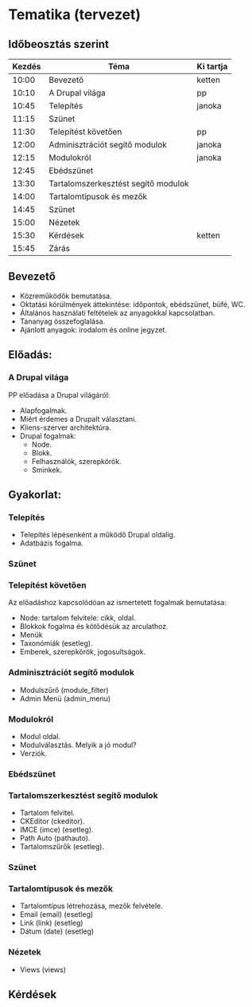 # Tematika (tervezet)

## Időbeosztás szerint

| Kezdés | Téma                                   | Ki tartja |
| ------ | -------------------------------------- | --------- |
| 10:00  | Bevezető                               | ketten    |
| 10:10  | A Drupal világa                        | pp        |
| 10:45  | Telepítés                              | janoka    |
| 11:15  | Szünet                                 |           |
| 11:30  | Telepítést követően                    | pp        |
| 12:00  | Adminisztrációt segítő modulok         | janoka    |
| 12:15  | Modulokról                             | janoka    |
| 12:45  | Ebédszünet                             |           |
| 13:30  | Tartalomszerkesztést segítő modulok    |           |
| 14:00  | Tartalomtípusok és mezők               |           |
| 14:45  | Szünet                                 |           |
| 15:00  | Nézetek                                |           |
| 15:30  | Kérdések                               | ketten    |
| 15:45  | Zárás                                  |           |

## Bevezető

- Közreműködők bemutatása.
- Oktatási körülmények áttekintése: időpontok, ebédszünet, büfé, WC.
- Általános használati feltételek az anyagokkal kapcsolatban.
- Tananyag összefoglalása.
- Ajánlott anyagok: irodalom és online jegyzet.

## Előadás:

### A Drupal világa

PP előadása a Drupal világáról:

- Alapfogalmak.
- Miért érdemes a Drupalt választani.
- Kliens-szerver architektúra.
- Drupal fogalmak:
    - Node.
    - Blokk.
    - Felhasználók, szerepkörök.
    - Sminkek.

## Gyakorlat:

### Telepítés

- Telepítés lépésenként a működő Drupal oldalig.
- Adatbázis fogalma.

### Szünet

### Telepítést követően

Az előadáshoz kapcsolódóan az ismertetett fogalmak bemutatása:

- Node: tartalom felvitele: cikk, oldal.
- Blokkok fogalma és kötődésük az arculathoz.
- Menük
- Taxonómiák (esetleg).
- Emberek, szerepkörök, jogosultságok.

### Adminisztrációt segítő modulok

- Modulszűrő (module_filter)
- Admin Menü (admin_menu)

### Modulokról

- Modul oldal.
- Modulválasztás. Melyik a jó modul?
- Verziók.

### Ebédszünet

### Tartalomszerkesztést segítő modulok

- Tartalom felvitel.
- CKEditor (ckeditor).
- IMCE (imce) (esetleg).
- Path Auto (pathauto).
- Tartalomszűrők (esetleg).

### Szünet

### Tartalomtípusok és mezők

- Tartalomtípus létrehozása, mezők felvétele.
- Email (email) (esetleg)
- Link (link) (esetleg)
- Dátum (date) (esetleg)

### Nézetek

- Views (views)

## Kérdések

